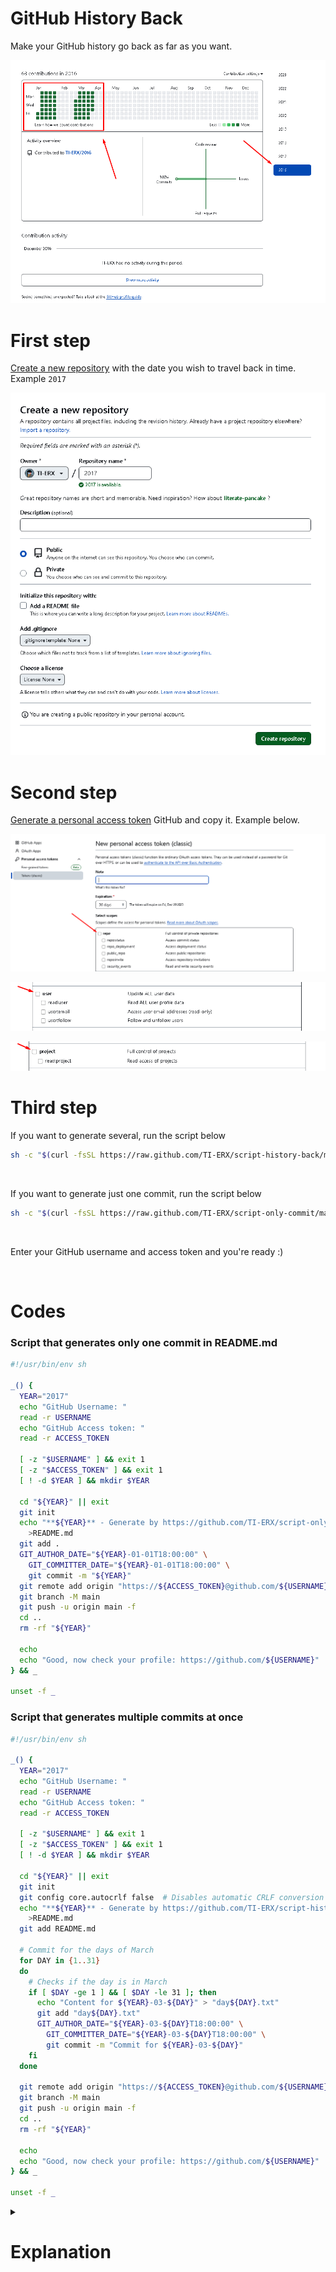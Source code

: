 # GitHub History Back

Make your GitHub history go back as far as you want.

![image](IMG/commit-date-green-card.png)

# First step

[Create a new repository](https://github.com/new) with the date you wish to travel back in time. Example `2017`

![image](IMG/date-commit.png)

# Second step

[Generate a personal access token](https://github.com/settings/tokens/new) GitHub and copy it. Example below.

![image](IMG/psw-token-1.png)

![image](IMG/psw-token-2.png)

![image](IMG/psw-token-3.png)

# Third step

If you want to generate several, run the script below

```bash
sh -c "$(curl -fsSL https://raw.github.com/TI-ERX/script-history-back/master/index.sh)"
```

<br>

If you want to generate just one commit, run the script below

```bash
sh -c "$(curl -fsSL https://raw.github.com/TI-ERX/script-only-commit/master/index.sh)"
```
<br> 

Enter your GitHub username and access token and you're ready :)

<br>

# Codes 

### Script that generates only one commit in README.md

```bash
#!/usr/bin/env sh

_() {
  YEAR="2017"
  echo "GitHub Username: "
  read -r USERNAME
  echo "GitHub Access token: "
  read -r ACCESS_TOKEN

  [ -z "$USERNAME" ] && exit 1
  [ -z "$ACCESS_TOKEN" ] && exit 1  
  [ ! -d $YEAR ] && mkdir $YEAR

  cd "${YEAR}" || exit
  git init
  echo "**${YEAR}** - Generate by https://github.com/TI-ERX/script-only-commit" \
    >README.md
  git add .
  GIT_AUTHOR_DATE="${YEAR}-01-01T18:00:00" \
    GIT_COMMITTER_DATE="${YEAR}-01-01T18:00:00" \
    git commit -m "${YEAR}"
  git remote add origin "https://${ACCESS_TOKEN}@github.com/${USERNAME}/${YEAR}.git"
  git branch -M main
  git push -u origin main -f
  cd ..
  rm -rf "${YEAR}"

  echo
  echo "Good, now check your profile: https://github.com/${USERNAME}"
} && _

unset -f _
```


### Script that generates multiple commits at once

```bash
#!/usr/bin/env sh

_() {
  YEAR="2017"
  echo "GitHub Username: "
  read -r USERNAME
  echo "GitHub Access token: "
  read -r ACCESS_TOKEN

  [ -z "$USERNAME" ] && exit 1
  [ -z "$ACCESS_TOKEN" ] && exit 1  
  [ ! -d $YEAR ] && mkdir $YEAR

  cd "${YEAR}" || exit
  git init
  git config core.autocrlf false  # Disables automatic CRLF conversion on Windows
  echo "**${YEAR}** - Generate by https://github.com/TI-ERX/script-history-back" \
    >README.md
  git add README.md
  
  # Commit for the days of March
  for DAY in {1..31}
  do
    # Checks if the day is in March
    if [ $DAY -ge 1 ] && [ $DAY -le 31 ]; then
      echo "Content for ${YEAR}-03-${DAY}" > "day${DAY}.txt"
      git add "day${DAY}.txt"
      GIT_AUTHOR_DATE="${YEAR}-03-${DAY}T18:00:00" \
        GIT_COMMITTER_DATE="${YEAR}-03-${DAY}T18:00:00" \
        git commit -m "Commit for ${YEAR}-03-${DAY}"
    fi
  done

  git remote add origin "https://${ACCESS_TOKEN}@github.com/${USERNAME}/${YEAR}.git"
  git branch -M main
  git push -u origin main -f
  cd ..
  rm -rf "${YEAR}"

  echo
  echo "Good, now check your profile: https://github.com/${USERNAME}"
} && _

unset -f _
```

<details>
  <summary><h1> Explanation</h1></summary>
  
## Script that generates only one commit in README.md
This script is designed to create a single commit in a Git repository. It prompts the user for their GitHub username and access token. The script then initializes a Git repository, creates a directory with the specified year (2017 in this case), adds a README.md file with a specific format, commits the changes, adds a remote repository on GitHub, and pushes the commit to the GitHub repository. After completion, the local directory is removed.

## Script that generates multiple commits at once
This script is designed to generate multiple commits in a Git repository. Similar to the previous script, it prompts the user for their GitHub username and access token. It initializes a Git repository, sets a configuration to disable automatic CRLF conversion on Windows, adds a README.md file, and then creates commits for each day in March. The content of each commit is stored in separate text files (day1.txt, day2.txt, etc.). The script then adds a remote repository on GitHub and pushes the commits. After completion, the local directory is removed.

Both scripts provide a link to the user's GitHub profile for verification. The first script generates a single commit, while the second script generates multiple commits, each corresponding to a day in March.

</details>
